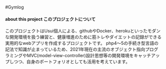 #Gymlog

#### about this project このプロジェクトについて
このプロジェクトはUsui個人による、githubやDocker、herokuといったモダンな開発環境を扱う練習と、健康増進のために筋トレやダイエットの記録ができる実用的なwebアプリを作成するプロジェクトです。
php4～5の手続き型言語の記法で知識が止まっているため、2021年現在の主流のオブジェクト指向プログラミングやMVC(model-view-controller)設計思想等の開発環境をキャッチアップしつつ、自身のポートフォリオとしても活用を考えています。
